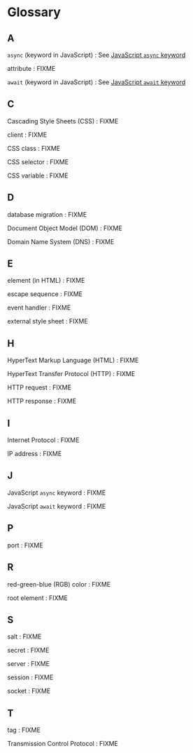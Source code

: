 # Glossary

## A

`async` (keyword in JavaScript)
:   See [JavaScript `async` keyword](g:js-async)

<span id="attribute">attribute</span>
:   FIXME

`await` (keyword in JavaScript)
:   See [JavaScript `await` keyword](g:js-await)

## C

<span id="css">Cascading Style Sheets (CSS)</span>
:   FIXME

<span id="client">client</span>
:   FIXME

<span id="css-class">CSS class</span>
:   FIXME

<span id="css-selector">CSS selector</span>
:   FIXME

<span id="css-variable">CSS variable</span>
:   FIXME

## D

<span id="db-migration">database migration</span>
:   FIXME

<span id="dom">Document Object Model (DOM)</span>
:   FIXME

<span id="dns">Domain Name System (DNS)</span>
:   FIXME

## E

<span id="element">element (in HTML)</span>
:   FIXME

<span id="escape-sequence">escape sequence</span>
:   FIXME

<span id="event-handler">event handler</span>
:   FIXME

<span id="external-style-sheet">external style sheet</span>
:   FIXME

## H

<span id="html">HyperText Markup Language (HTML) </span>
:   FIXME

<span id="http">HyperText Transfer Protocol (HTTP) </span>
:   FIXME

<span id="http-request">HTTP request </span>
:   FIXME

<span id="http-response">HTTP response </span>
:   FIXME

## I

<span id="ip">Internet Protocol </span>
:   FIXME

<span id="ip-address">IP address </span>
:   FIXME

## J

<span id="js-async">JavaScript `async` keyword</span>
:   FIXME

<span id="js-await">JavaScript `await` keyword</span>
:   FIXME

## P

<span id="port">port</span>
:   FIXME

## R

<span id="rgb">red-green-blue (RGB) color</span>
:   FIXME

<span id="root-element">root element</span>
:   FIXME

## S

<span id="salt">salt</span>
:   FIXME

<span id="secret">secret</span>
:   FIXME

<span id="server">server</span>
:   FIXME

<span id="session">session</span>
:   FIXME

<span id="socket">socket</span>
:   FIXME

## T

<span id="tag">tag</span>
:   FIXME

<span id="tcp">Transmission Control Protocol</span>
:   FIXME
